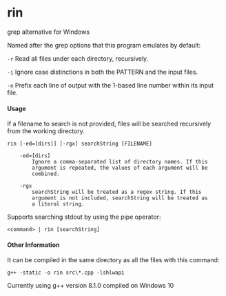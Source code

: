 # rin

grep alternative for Windows

Named after the grep options that this program emulates by default:

`-r` Read all files under each directory, recursively.

`-i` Ignore case distinctions in both the PATTERN and the input files.

`-n` Prefix each line of output with the 1-based line number within its input file.

#### Usage

If a filename to search is not provided, files will be searched recursively from the working directory.

    rin [-ed=[dirs]] [-rgx] searchString [FILENAME]

        -ed=[dirs]
            Ignore a comma-separated list of directory names. If this
            argument is repeated, the values of each argument will be
            combined.

        -rgx
            searchString will be treated as a regex string. If this
            argument is not included, searchString will be treated as
            a literal string.

Supports searching stdout by using the pipe operator:

    <command> | rin [searchString]

#### Other Information

It can be compiled in the same directory as all the files with this command:

    g++ -static -o rin src\*.cpp -lshlwapi

Currently using g++ version 8.1.0 compiled on Windows 10
